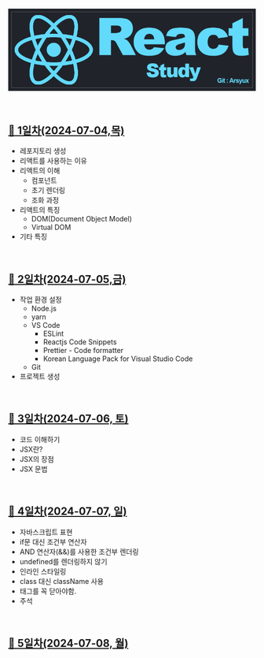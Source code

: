 <p align="center"><img src="images/ReactStudyLogo.png" alt="ReactStudyLogo"></p>
<br>

## [📌 1일차(2024-07-04,목)](document/2024-07-04.md)
- 레포지토리 생성
- 리액트를 사용하는 이유
- 리액트의 이해
  - 컴포넌트
  - 초기 렌더링
  - 조화 과정
- 리액트의 특징
  - DOM(Document Object Model)
  - Virtual DOM
- 기타 특징
<br>

## [📌 2일차(2024-07-05,금)](document/2024-07-05.md)
- 작업 환경 설정
  - Node.js
  - yarn
  - VS Code
    - ESLint
    - Reactjs Code Snippets
    - Prettier - Code formatter
    - Korean Language Pack for Visual Studio Code
  - Git
- 프로젝트 생성
<br>

## [📌 3일차(2024-07-06, 토)](document/2024-07-06.md)
- 코드 이해하기
- JSX란?
- JSX의 장점
- JSX 문법
<br>

## [📌 4일차(2024-07-07, 일)](document/2024-07-07.md)
- 자바스크립트 표현
- if문 대신 조건부 연산자
- AND 연산자(&&)를 사용한 조건부 렌더링
- undefined를 렌더링하지 않기
- 인라인 스타일링
- class 대신 className 사용
- 태그를 꼭 닫아야함.
- 주석
<br>

## [📌 5일차(2024-07-08, 월)](document/2024-07-08.md)
<br>

